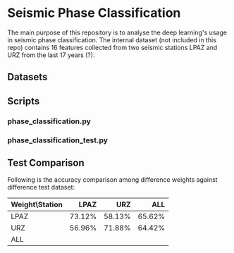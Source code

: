 # Seismic Phase Classification

The main purpose of this repository is to analyse the deep learning's usage in seismic phase classification. The 
internal dataset (not included in this repo) contains 16 features collected from two seismic stations LPAZ and URZ 
from the last 17 years (?). 

## Datasets

## Scripts

### phase_classification.py
### phase_classification_test.py

## Test Comparison

Following is the accuracy comparison among difference weights against difference test dataset:

|  Weight\Station |  LPAZ     | URZ      |  ALL     |
| --------------- | ---------:|---------:| --------:|
| LPAZ            |   73.12%  |  58.13%  |  65.62%  |
| URZ             |   56.96%  |  71.88%  |  64.42%  |
| ALL             |           |          |          |